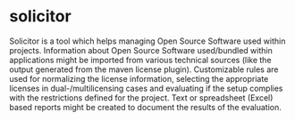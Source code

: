 # solicitor
Solicitor is a tool which helps managing Open Source Software used within projects. Information about Open Source Software used/bundled within applications might be imported from various technical sources (like the output generated from the maven license plugin). Customizable rules are used for normalizing the license information, selecting the appropriate licenses in dual-/multilicensing cases and evaluating if the setup complies with the restrictions defined for the project. Text or spreadsheet (Excel) based reports might be created to document the results of the evaluation.
